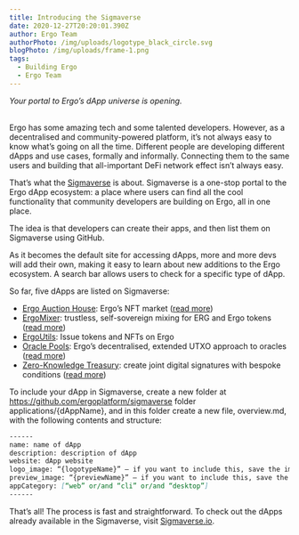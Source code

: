 ```yaml
---
title: Introducing the Sigmaverse
date: 2020-12-27T20:20:01.390Z
author: Ergo Team
authorPhoto: /img/uploads/logotype_black_circle.svg
blogPhoto: /img/uploads/frame-1.png
tags:
  - Building Ergo
  - Ergo Team
---
```

*Your portal to Ergo’s dApp universe is opening.*

\
Ergo has some amazing tech and some talented developers. However, as a decentralised and community-powered platform, it’s not always easy to know what’s going on all the time. Different people are developing different dApps and use cases, formally and informally. Connecting them to the same users and building that all-important DeFi network effect isn’t always easy.

That’s what the [Sigmaverse](http://sigmaverse.io/) is about. Sigmaverse is a one-stop portal to the Ergo dApp ecosystem: a place where users can find all the cool functionality that community developers are building on Ergo, all in one place.

The idea is that developers can create their apps, and then list them on Sigmaverse using GitHub.

As it becomes the default site for accessing dApps, more and more devs will add their own, making it easy to learn about new additions to the Ergo ecosystem. A search bar allows users to check for a specific type of dApp.

So far, five dApps are listed on Sigmaverse:

* [Ergo Auction House](https://ergoauctions.org/): Ergo’s NFT market ([read more](https://ergoplatform.org/en/blog/2020-10-16-announcing-the-auction-house-nft-marketplace-on-ergo/))
* [ErgoMixer](https://github.com/ergoMixer/ergoMixBack): trustless, self-sovereign mixing for ERG and Ergo tokens ([read more](https://ergoplatform.org/en/blog/2020_03_20_ergo_mixer/))
* [ErgoUtils](https://ergoutils.org/): Issue tokens and NFTs on Ergo 
* [Oracle Pools](https://explorer.ergoplatform.com/en/oracle-pools-list): Ergo’s decentralised, extended UTXO approach to oracles ([read more](https://ergoplatform.org/en/blog/2020-08-31-ergos-oracle-pools-and-what-they-mean-for-the-ecosystem/))
* [Zero-Knowledge Treasury](https://github.com/anon-real/DistributedSigsServer): create joint digital signatures with bespoke conditions ([read more](https://ergoplatform.org/en/blog/2020-09-04-announcing-the-zk-treasury-on-ergo/))

To include your dApp in Sigmaverse, create a new folder at https://github.com/ergoplatform/sigmaverse folder applications/{dAppName}, and in this folder create a new file, overview.md, with the following contents and structure:



```markdown
------
name: name of dApp
description: description of dApp
website: dApp website
logo_image: “{logotypeName}” – if you want to include this, save the image at applications/{dAppName}/{logotypeName}
preview_image: “{previewName}” – if you want to include this, save the image at applications/{dAppName}/{previewName}
appCategory: [“web” or/and “cli” or/and “desktop”]
------
```



That’s all! The process is fast and straightforward. To check out the dApps already available in the Sigmaverse, visit [Sigmaverse.io](http://sigmaverse.io/).